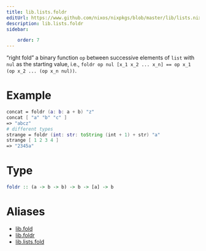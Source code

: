 ```yaml
---
title: lib.lists.foldr
editUrl: https://www.github.com/nixos/nixpkgs/blob/master/lib/lists.nix#L77C11
description: lib.lists.foldr
sidebar:

    order: 7
---
```


“right fold” a binary function `op` between successive elements of
`list` with `nul` as the starting value, i.e.,
`foldr op nul [x_1 x_2 ... x_n] == op x_1 (op x_2 ... (op x_n nul))`.

# Example

```nix
concat = foldr (a: b: a + b) "z"
concat [ "a" "b" "c" ]
=> "abcz"
# different types
strange = foldr (int: str: toString (int + 1) + str) "a"
strange [ 1 2 3 4 ]
=> "2345a"
```

# Type

```haskell
foldr :: (a -> b -> b) -> b -> [a] -> b
```


# Aliases

- [lib.fold](/reference/libfold)
- [lib.foldr](/reference/libfoldr)
- [lib.lists.fold](/reference/liblists.fold)


